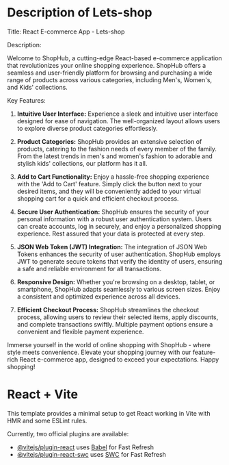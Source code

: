 # Description of Lets-shop
Title: React E-commerce App - Lets-shop

Description:

Welcome to ShopHub, a cutting-edge React-based e-commerce application that revolutionizes your online shopping experience. ShopHub offers a seamless and user-friendly platform for browsing and purchasing a wide range of products across various categories, including Men's, Women's, and Kids' collections.

Key Features:

1. **Intuitive User Interface:**
   Experience a sleek and intuitive user interface designed for ease of navigation. The well-organized layout allows users to explore diverse product categories effortlessly.

2. **Product Categories:**
   ShopHub provides an extensive selection of products, catering to the fashion needs of every member of the family. From the latest trends in men's and women's fashion to adorable and stylish kids' collections, our platform has it all.

3. **Add to Cart Functionality:**
   Enjoy a hassle-free shopping experience with the 'Add to Cart' feature. Simply click the button next to your desired items, and they will be conveniently added to your virtual shopping cart for a quick and efficient checkout process.

4. **Secure User Authentication:**
   ShopHub ensures the security of your personal information with a robust user authentication system. Users can create accounts, log in securely, and enjoy a personalized shopping experience. Rest assured that your data is protected at every step.

5. **JSON Web Token (JWT) Integration:**
   The integration of JSON Web Tokens enhances the security of user authentication. ShopHub employs JWT to generate secure tokens that verify the identity of users, ensuring a safe and reliable environment for all transactions.

6. **Responsive Design:**
   Whether you're browsing on a desktop, tablet, or smartphone, ShopHub adapts seamlessly to various screen sizes. Enjoy a consistent and optimized experience across all devices.

7. **Efficient Checkout Process:**
   ShopHub streamlines the checkout process, allowing users to review their selected items, apply discounts, and complete transactions swiftly. Multiple payment options ensure a convenient and flexible payment experience.

Immerse yourself in the world of online shopping with ShopHub - where style meets convenience. Elevate your shopping journey with our feature-rich React e-commerce app, designed to exceed your expectations. Happy shopping!
# React + Vite

This template provides a minimal setup to get React working in Vite with HMR and some ESLint rules.

Currently, two official plugins are available:

- [@vitejs/plugin-react](https://github.com/vitejs/vite-plugin-react/blob/main/packages/plugin-react/README.md) uses [Babel](https://babeljs.io/) for Fast Refresh
- [@vitejs/plugin-react-swc](https://github.com/vitejs/vite-plugin-react-swc) uses [SWC](https://swc.rs/) for Fast Refresh
